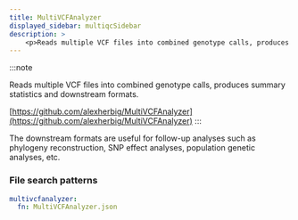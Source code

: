 ```yaml
---
title: MultiVCFAnalyzer
displayed_sidebar: multiqcSidebar
description: >
    <p>Reads multiple VCF files into combined genotype calls, produces summary statistics and downstream formats.</p>
---
```


<!--
~~~~~ DO NOT EDIT ~~~~~
This file is autogenerated from the MultiQC module python docstring.
Do not edit the markdown, it will be overwritten.

File path for the source of this content: multiqc/modules/multivcfanalyzer/multivcfanalyzer.py
~~~~~~~~~~~~~~~~~~~~~~~
-->

:::note
<p>Reads multiple VCF files into combined genotype calls, produces summary statistics and downstream formats.</p>

[https://github.com/alexherbig/MultiVCFAnalyzer](https://github.com/alexherbig/MultiVCFAnalyzer)
:::

The downstream formats are useful for follow-up analyses such as phylogeny reconstruction, SNP effect analyses, population genetic analyses, etc.

### File search patterns

```yaml
multivcfanalyzer:
  fn: MultiVCFAnalyzer.json
```
    